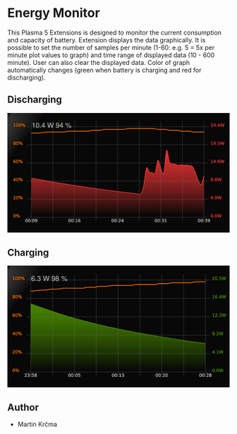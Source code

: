 # Energy Monitor
This Plasma 5 Extensions is designed to monitor the current consumption and capacity of battery. Extension displays the data graphically. It is possible to set the number of samples per minute (1-60: e.g. 5 = 5x per minute plot values to graph) and time range of displayed data (10 - 600 minute). User can also clear the displayed data. Color of graph automatically changes (green when battery is charging and red for discharging).

## Discharging
<img src="./img/img2.png">

## Charging
<img src="./img/img1.png">

## Author
* Martin Krčma
